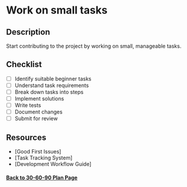 # Work on small tasks

## Description

Start contributing to the project by working on small, manageable tasks.

## Checklist

- [ ] Identify suitable beginner tasks
- [ ] Understand task requirements
- [ ] Break down tasks into steps
- [ ] Implement solutions
- [ ] Write tests
- [ ] Document changes
- [ ] Submit for review

## Resources

- [Good First Issues]
- [Task Tracking System]
- [Development Workflow Guide]

#### [Back to 30-60-90 Plan Page](../README.md)
